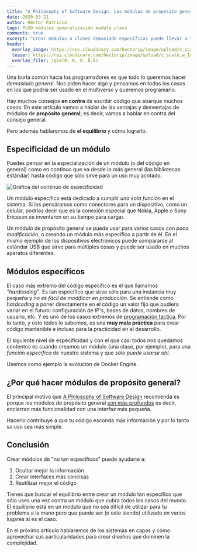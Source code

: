 ```yaml
---
title: "A Philosophy of Software Design: Los módulos de propósito general son más profundos"
date: 2020-03-21
author: Héctor Patricio
tags: PoSD módulos generalización module class
comments: true
excerpt: "Crear módulos o clases demasiado específicas puede llevar a tu código a ser difícil de mantener, veamos algunas maneras de encontrar el equilibrio"
header:
  overlay_image: https://res.cloudinary.com/hectorip/image/upload/c_scale,w_1400/v1584726013/D750CDED-7745-4A56-8B3D-5CD33D2893E6_vqdgzb.jpg
  teaser: https://res.cloudinary.com/hectorip/image/upload/c_scale,w_1400/v1584726013/D750CDED-7745-4A56-8B3D-5CD33D2893E6_vqdgzb.jpg
  overlay_filer: rgba(0, 0, 0, 0.6)
---
```


Una burla común hacia los programadores es que todo lo queremos hacer _demasiado general_. Nos piden hacer algo y pensamos en todos los casos en los que podría ser usado en el multiverso y queremos programarlo.

Hay muchos consejos **en contra** de escribir código que abarque muchos casos. En este artículo vamos a hablar de las ventajas y desventajas de módulos de **propósito general**, es decir, vamos a hablar en contra del consejo general.

Pero además hablaremos de **el equilibrio** y cómo lograrlo.

## Especificidad de un módulo

Puedes pensar en la especialización de un módulo (o del código en general) como en continuo que va desde lo más general (las bibliotecas estándar) hasta código que sólo sirve para un uso muy acotado.

![Gráfica del continuo de especificidad](https://res.cloudinary.com/hectorip/image/upload/c_scale,w_1200/v1585279283/7655B57E-A45D-4832-A0D6-41670C22D6CA_boy7ej.png)

Un módulo específico está dedicado a cumplir _una sola función_ en el sistema. Si los pensáramos como conectores para un dispositivo, como un celular, podrías decir que es la conexión especial que Nokia, Apple o Sony Ericsson se inventaron en su tiempo para cargar.

Un módulo de propósito general se puede usar para varios casos con _poca modificación_, o creando un módulo más específico a partir de él. En el mismo ejemplo de los dispositivos electrónicos puede compararse al estándar USB que sirve para múltiples cosas y puede ser usado en muchos aparatos diferentes.

## Módulos específicos

El caso más extremo del código específico es el que llamamos _"hardcoding"_. Es tan específico que sirve sólo para una instancia muy pequeña y _no es fácil de modificar en producción_. Se entiende como _hardcoding_ a poner directamente en el código un valor fijo que pudiera variar en el futuro: configuración de IP's, bases de datos, nombres de usuario, etc. Y es uno de los casos extremos de [programación táctica](https://blog.thedojo.mx/2020/02/11/a-philosophy-of-software-design-programacion-tactica-vs-estrategica.html#desarrollo-t%C3%A1ctico). Por lo tanto, y esto todos lo sabemos, es una **muy mala  práctica** para crear código mantenible e incluso para la practicidad en el desarrollo.

El siguiente nivel de especificidad y con el que casi todos nos quedamos contentos es cuando creamos un módulo (una clase, por ejemplo), para una _función específica_ de nuestro sistema y que _sólo puede usarse ahí_.

Usemos como ejemplo la evolución de Docker Engine.

## ¿Por qué hacer módulos de propósito general?

El principal motivo que [A Philosophy of Software Design](https://amzn.to/3ba4MEj) recomienda es porque los módulos de propósito general [son más profundos](https://blog.thedojo.mx/2020/03/02/a-philosophy-of-software-design-los-modulos-deben-ser-profundos.html#dise%C3%B1o-de-m%C3%B3dulos) es decir, encierran más funcionalidad con una interfaz más pequeña.

Hacerlo contribuye a que tu código esconda más información y por lo tanto su uso sea más simple.

## Conclusión

Crear módulos de "no tan específicos" puede ayudarte a:

1. Ocultar mejor la información
2. Crear interfaces más concisas
3. Reutilizar mejor el código

Tienes que buscar el equilibrio entre crear un módulo tan específico que sólo uses una vez contra un módulo que cubra todos los casos del mundo. El equilibrio está en un módulo que no sea difícil de utilizar para tu problema a la mano pero que puede ser (o este siendo) utilizado en varios lugares si es el caso.

En el próximo artículo hablaremos de los sistemas en capas y cómo aprovechar sus particularidades para crear diseños que dominen la complejidad.
